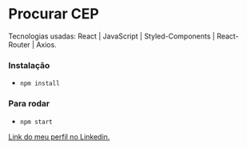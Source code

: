 # Procurar CEP

Tecnologias usadas: React | JavaScript | Styled-Components | React-Router | Axios.

### Instalação
- `npm install`

### Para rodar 
- `npm start`

[Link do meu perfil no Linkedin.](https://www.linkedin.com/in/felipe-moises-4a1b58248/) 